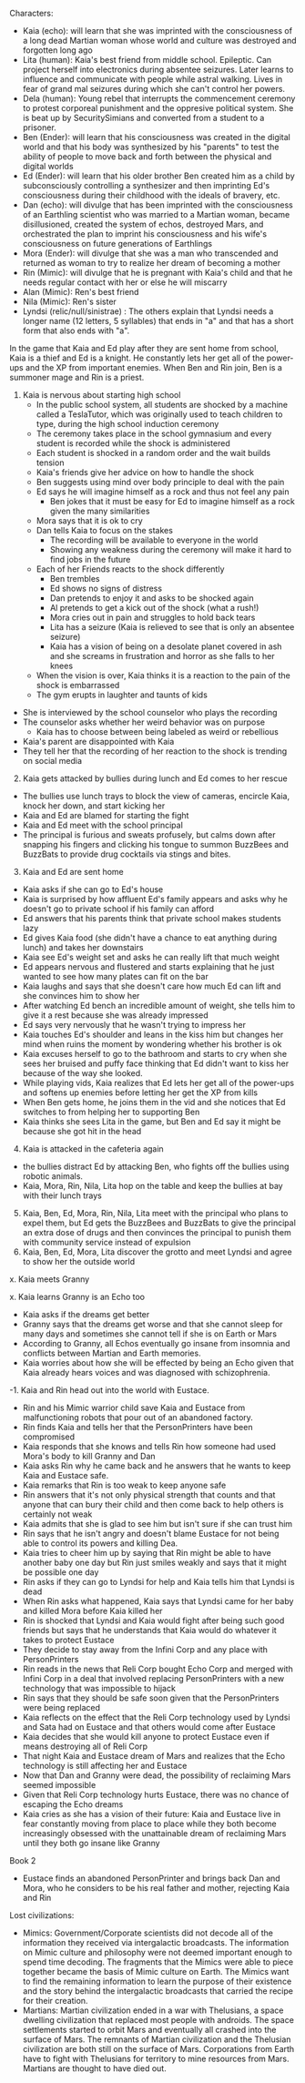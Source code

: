 Characters:
- Kaia (echo): will learn that she was imprinted with the consciousness of
  a long dead Martian woman whose world and culture was destroyed and forgotten long ago
- Lita (human): Kaia's best friend from middle school. Epileptic. Can project herself into electronics during absentee seizures. Later learns to influence and communicate with people while astral walking. Lives in fear of grand mal seizures during which she can't control her powers.
- Dela (human): Young rebel that interrupts the commencement ceremony to protest corporeal punishment and the oppresive political system. She is beat up by SecuritySimians and converted from a student to a prisoner.
- Ben (Ender): will learn that his consciousness was created in the digital
  world and that his body was synthesized by his "parents" to test the ability
  of people to move back and forth between the physical and digital worlds
- Ed (Ender): will learn that his older brother Ben created him as a child by
  subconsciously controlling a synthesizer and then imprinting Ed's
  consciousness during their childhood with the ideals of bravery, etc.
- Dan (echo): will divulge that has been imprinted with the consciousness of an
  Earthling scientist who was married to a Martian woman, became disillusioned,
  created the system of echos, destroyed Mars, and orchestrated the plan to
  imprint his consciousness and his wife's consciousness on future generations
  of Earthlings
- Mora (Ender): will divulge that she was a man who transcended and returned
  as woman to try to realize her dream of becoming a mother
- Rin (Mimic): will divulge that he is pregnant with Kaia's child and that he
  needs regular contact with her or else he will miscarry
- Alan (Mimic): Ren's best friend
- Nila (Mimic): Ren's sister
- Lyndsi (relic/null/sinistrae) : The others explain that Lyndsi needs a longer name (12 letters, 5 syllables) that ends in "a" and that has a short form that also ends with "a".

In the game that Kaia and Ed play after they are sent home from school,
Kaia is a thief and Ed is a knight.
He constantly lets her get all of the power-ups and the XP from important enemies.
When Ben and Rin join, Ben is a summoner mage and Rin is a priest.

1. Kaia is nervous about starting high school
    - In the public school system, all students are shocked by a machine called
      a TeslaTutor, which was originally used to teach children to type, during
      the high school induction ceremony
    - The ceremony takes place in the school gymnasium and every student is
      recorded while the shock is administered
    - Each student is shocked in a random order and the wait builds tension
    - Kaia's friends give her advice on how to handle the shock
    - Ben suggests using mind over body principle to deal with the pain
    - Ed says he will imagine himself as a rock and thus not feel any pain
        - Ben jokes that it must be easy for Ed to imagine himself as a rock
          given the many similarities
    - Mora says that it is ok to cry
    - Dan tells Kaia to focus on the stakes
        - The recording will be available to everyone in the world
        - Showing any weakness during the ceremony will make it hard to find
          jobs in the future
    - Each of her Friends reacts to the shock differently
        - Ben trembles
        - Ed shows no signs of distress
        - Dan pretends to enjoy it and asks to be shocked again
        - Al pretends to get a kick out of the shock (what a rush!)
        - Mora cries out in pain and struggles to hold back tears
        - Lita has a seizure (Kaia is relieved to see that is only an
          absentee seizure)
        - Kaia has a vision of being on a desolate planet covered in ash and
          she screams in frustration and horror as she falls to her knees
    - When the vision is over, Kaia thinks it is a reaction to the pain of the
      shock is embarrassed
    - The gym erupts in laughter and taunts of kids
  - She is interviewed by the school counselor who plays the recording
  - The counselor asks whether her weird behavior was on purpose
    - Kaia has to choose between being labeled as weird or rebellious
  - Kaia's parent are disappointed with Kaia
  - They tell her that the recording of her reaction to the shock is trending
    on social media
2. Kaia gets attacked by bullies during lunch and Ed comes to her rescue
- The bullies use lunch trays to block the view of cameras, encircle Kaia, knock her down, and start kicking her
- Kaia and Ed are blamed for starting the fight
- Kaia and Ed meet with the school principal
- The principal is furious and sweats profusely, but calms down after snapping his fingers and clicking his tongue to summon BuzzBees and BuzzBats to provide drug cocktails via stings and bites.
3. Kaia and Ed are sent home
  - Kaia asks if she can go to Ed's house
  - Kaia is surprised by how affluent Ed's family appears and asks why he
    doesn't go to private school if his family can afford
  - Ed answers that his parents think that private school makes students lazy
  - Ed gives Kaia food (she didn't have a chance to eat anything during lunch) and takes her downstairs
  - Kaia see Ed's weight set and asks he can really lift that much weight
  - Ed appears nervous and flustered and starts explaining that he just wanted
    to see how many plates can fit on the bar
  - Kaia laughs and says that she doesn't care how much Ed can lift and she
    convinces him to show her
  - After watching Ed bench an incredible amount of weight, she tells him to
    give it a rest because she was already impressed
  - Ed says very nervously that he wasn't trying to impress her
  - Kaia touches Ed's shoulder and leans in the kiss him but changes her mind
    when ruins the moment by wondering whether his brother is ok
  - Kaia excuses herself to go to the bathroom and starts to cry when she sees her bruised and puffy face thinking that Ed didn't want to kiss her because of the way she looked.
  - While playing vids, Kaia realizes that Ed lets her get all of the
    power-ups and softens up enemies before letting her get the XP from kills
  - When Ben gets home, he joins them in the vid and she notices that Ed
    switches to from helping her to supporting Ben
  - Kaia thinks she sees Lita in the game, but Ben and Ed say it might be
    because she got hit in the head
4. Kaia is attacked in the cafeteria again
- the bullies distract Ed by attacking Ben, who fights off the bullies using robotic animals.
- Kaia, Mora, Rin, Nila, Lita hop on the table and keep the bullies at bay with their lunch trays
5. Kaia, Ben, Ed, Mora, Rin, Nila, Lita meet with the principal who plans to expel them, but Ed gets the BuzzBees and BuzzBats to give the principal an extra dose of drugs and then convinces the principal to punish them with community service instead of expulsion
6. Kaia, Ben, Ed, Mora, Lita discover the grotto and meet Lyndsi and agree to show her the outside world

x. Kaia meets Granny

x. Kaia learns Granny is an Echo too
  - Kaia asks if the dreams get better
  - Granny says that the dreams get worse and that she cannot sleep for many
    days and sometimes she cannot tell if she is on Earth or Mars
  - According to Granny, all Echos eventually go insane from insomnia and conflicts between Martian and Earth memories.
  - Kaia worries about how she will be effected by being an Echo given that Kaia already hears voices and was diagnosed with schizophrenia.

-1. Kaia and Rin head out into the world with Eustace.
  - Rin and his Mimic warrior child save Kaia and Eustace from malfunctioning
    robots that pour out of an abandoned factory.
  - Rin finds Kaia and tells her that the PersonPrinters have been compromised
  - Kaia responds that she knows and tells Rin how someone had used Mora's body
    to kill Granny and Dan
  - Kaia asks Rin why he came back and he answers that he wants to keep Kaia
    and Eustace safe.
  - Kaia remarks that Rin is too weak to keep anyone safe
  - Rin answers that it's not only physical strength that counts and that
    anyone that can bury their child and then come back to help others is
    certainly not weak
  - Kaia admits that she is glad to see him but isn't sure if she can trust him
  - Rin says that he isn't angry and doesn't blame Eustace for not being able
    to control its powers and killing Dea.
  - Kaia tries to cheer him up by saying that Rin might be able to have another
    baby one day but Rin just smiles weakly and says that it might be possible
    one day
  - Rin asks if they can go to Lyndsi for help and Kaia tells him that Lyndsi
    is dead
  - When Rin asks what happened, Kaia says that Lyndsi came for her baby and
    killed Mora before Kaia killed her
  - Rin is shocked that Lyndsi and Kaia would fight after being such good
    friends but says that he understands that Kaia would do whatever it takes
    to protect Eustace
  - They decide to stay away from the Infini Corp and any place with
    PersonPrinters
  - Rin reads in the news that Reli Corp bought Echo Corp and merged with
    Infini Corp in a deal that involved replacing PersonPrinters with a new
    technology that was impossible to hijack
  - Rin says that they should be safe soon given that the PersonPrinters were
    being replaced
  - Kaia reflects on the effect that the Reli Corp technology used by Lyndsi
    and Sata had on Eustace and that others would come after Eustace
  - Kaia decides that she would kill anyone to protect Eustace even if means
    destroying all of Reli Corp
  - That night Kaia and Eustace dream of Mars and realizes that the Echo
    technology is still affecting her and Eustace
  - Now that Dan and Granny were dead, the possibility of reclaiming Mars
    seemed impossible
  - Given that Reli Corp technology hurts Eustace, there was no chance of
    escaping the Echo dreams
  - Kaia cries as she has a vision of their future: Kaia and Eustace live in
    fear constantly moving from place to place while they both become
    increasingly obsessed with the unattainable dream of reclaiming Mars until
    they both go insane like Granny

Book 2
- Eustace finds an abandoned PersonPrinter and brings back Dan and Mora, who he
  considers to be his real father and mother, rejecting Kaia and Rin

Lost civilizations:
- Mimics: Government/Corporate scientists did not decode all of the information they received via intergalactic broadcasts. The information on Mimic culture and philosophy were not deemed important enough to spend time decoding. The fragments that the Mimics were able to piece together became the basis of Mimic culture on Earth. The Mimics want to find the remaining information to learn the purpose of their existence and the story behind the intergalactic broadcasts that carried the recipe for their creation.
- Martians: Martian civilization ended in a war with Thelusians, a space dwelling civilization that replaced most people with androids. The space settlements started to orbit Mars and eventually all crashed into the surface of Mars. The remnants of Martian civilization and the Thelusian civilization are both still on the surface of Mars. Corporations from Earth have to fight with Thelusians for territory to mine resources from Mars. Martians are thought to have died out.
